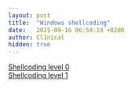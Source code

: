```yaml
---
layout: post
title:  "Windows shellcoding"
date:   2025-09-16 06:50:19 +0200
author: Cl1nical
hidden: true
---
```

[Shellcoding level 0](/2025/09/16/windows-shellcoding-level-0.html)<br>
[Shellcoding level 1](/2025/09/16/windows-shellcoding-level-1.html)<br>